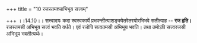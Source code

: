 +++
title = "10 रजस्तमश्चाभिभूय सत्त्वम्"

+++
।।14.10।। सत्त्वादयः कदा स्वस्वकार्ये प्रभवन्तीत्याशङ्क्येतरेतरयोरभिभवे
सतीत्याह -- **रज इति।** रजस्तमसी अभिभूय सत्त्वं भवति वर्धते। एवं रजोपि
सत्वतमसी अभिभूय भवति। तथा तमोऽपि सत्त्वरजसी अभिभूय भवतीत्यर्थः।
